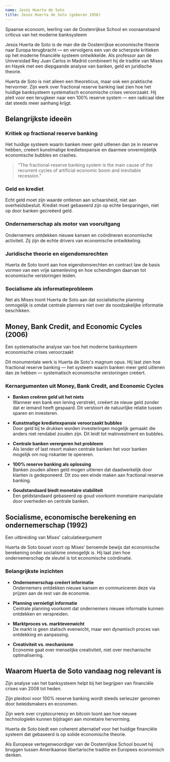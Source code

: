 ```yaml
---
name: Jesús Huerta de Soto
title: Jesús Huerta de Soto (geboren 1956)
---
```


Spaanse econoom, leerling van de Oostenrijkse School en vooraanstaand criticus van het moderne banksysteem

Jesús Huerta de Soto is de man die de Oostenrijkse economische theorie naar Europa terugbracht — en vervolgens een van de scherpste kritieken op het moderne financiële systeem ontwikkelde. Als professor aan de Universidad Rey Juan Carlos in Madrid combineert hij de traditie van Mises en Hayek met een diepgaande analyse van banken, geld en juridische theorie.

Huerta de Soto is niet alleen een theoreticus, maar ook een praktische hervormer. Zijn werk over fractional reserve banking laat zien hoe het huidige banksysteem systematisch economische crises veroorzaakt. Hij pleit voor een terugkeer naar een 100% reserve system — een radicaal idee dat steeds meer aanhang krijgt.

## Belangrijkste ideeën

### Kritiek op fractional reserve banking
Het huidige systeem waarin banken meer geld uitlenen dan ze in reserve hebben, creëert kunstmatige kredietexpansie en daarmee onvermijdelijk economische bubbles en crashes.

> "The fractional-reserve banking system is the main cause of the recurrent cycles of artificial economic boom and inevitable recession."

### Geld en krediet
Echt geld moet zijn waarde ontlenen aan schaarsheid, niet aan overheidsbesluit. Krediet moet gebaseerd zijn op echte besparingen, niet op door banken gecreëerd geld.

### Ondernemerschap als motor van vooruitgang
Ondernemers ontdekken nieuwe kansen en coördineren economische activiteit. Zij zijn de echte drivers van economische ontwikkeling.

### Juridische theorie en eigendomsrechten
Huerta de Soto toont aan hoe eigendomsrechten en contract law de basis vormen van een vrije samenleving en hoe schendingen daarvan tot economische verstoringen leiden.

### Socialisme als informatieprobleem
Net als Mises toont Huerta de Soto aan dat socialistische planning onmogelijk is omdat centrale planners niet over de noodzakelijke informatie beschikken.

## Money, Bank Credit, and Economic Cycles (2006)
Een systematische analyse van hoe het moderne banksysteem economische crises veroorzaakt

Dit monumentale werk is Huerta de Soto's magnum opus. Hij laat zien hoe fractional reserve banking — het systeem waarin banken meer geld uitlenen dan ze hebben — systematisch economische verstoringen creëert.

### Kernargumenten uit Money, Bank Credit, and Economic Cycles

- **Banken creëren geld uit het niets**  
  Wanneer een bank een lening verstrekt, creëert ze nieuw geld zonder dat er iemand heeft gespaard. Dit verstoort de natuurlijke relatie tussen sparen en investeren.

- **Kunstmatige kredietexpansie veroorzaakt bubbles**  
  Door geld bij te drukken worden investeringen mogelijk gemaakt die anders niet rendabel zouden zijn. Dit leidt tot malinvestment en bubbles.

- **Centrale banken verergeren het probleem**  
  Als lender of last resort maken centrale banken het voor banken mogelijk om nog riskanter te opereren.

- **100% reserve banking als oplossing**  
  Banken zouden alleen geld mogen uitlenen dat daadwerkelijk door klanten is gedeponeerd. Dit zou een einde maken aan fractional reserve banking.

- **Goudstandaard biedt monetaire stabiliteit**  
  Een geldstandaard gebaseerd op goud voorkomt monetaire manipulatie door overheden en centrale banken.

## Socialisme, economische berekening en ondernemerschap (1992)
Een uitbreiding van Mises' calculatieargument

Huerta de Soto bouwt voort op Mises' beroemde bewijs dat economische berekening onder socialisme onmogelijk is. Hij laat zien hoe ondernemerschap de sleutel is tot economische coördinatie.

### Belangrijkste inzichten

- **Ondernemerschap creëert informatie**  
  Ondernemers ontdekken nieuwe kansen en communiceren deze via prijzen aan de rest van de economie.

- **Planning vernietigt informatie**  
  Centrale planning voorkomt dat ondernemers nieuwe informatie kunnen ontdekken en verspreiden.

- **Marktproces vs. marktevenwicht**  
  De markt is geen statisch evenwicht, maar een dynamisch proces van ontdekking en aanpassing.

- **Creativiteit vs. mechanisme**  
  Economie gaat over menselijke creativiteit, niet over mechanische optimalisering.

## Waarom Huerta de Soto vandaag nog relevant is

Zijn analyse van het banksysteem helpt bij het begrijpen van financiële crises van 2008 tot heden.

Zijn pleidooi voor 100% reserve banking wordt steeds serieuzer genomen door beleidsmakers en economen.

Zijn werk over cryptocurrency en bitcoin toont aan hoe nieuwe technologieën kunnen bijdragen aan monetaire hervorming.

Huerta de Soto biedt een coherent alternatief voor het huidige financiële systeem dat gebaseerd is op solide economische theorie.

Als Europese vertegenwoordiger van de Oostenrijkse School bouwt hij bruggen tussen Amerikaanse libertarische traditie en Europees economisch denken. 